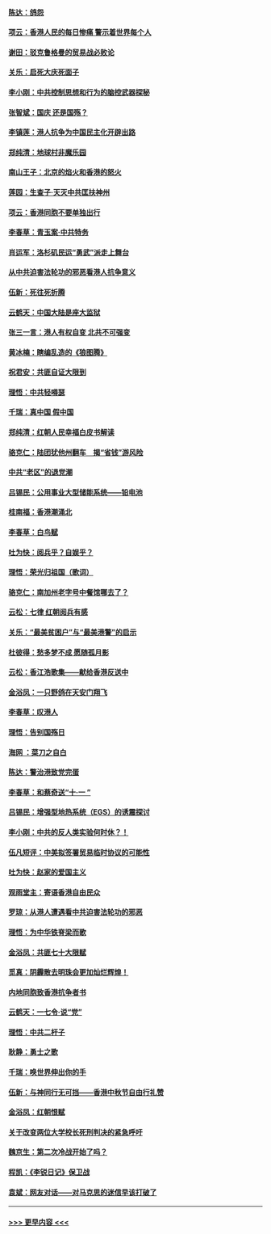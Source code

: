 #### [陈达：鸽怨](../pages/nsc993/n11561879.md?t=10021201) 
#### [项云：香港人民的每日惨痛  警示着世界每个人](../pages/nsc993/n11559273.md?t=10021201) 
#### [谢田：驳克鲁格曼的贸易战必败论](../pages/nsc993/n11555840.md?t=10021201) 
#### [关乐：启死大庆死面子](../pages/nsc993/n11556823.md?t=10021201) 
#### [李小刚：中共控制思想和行为的脑控武器探秘](../pages/nsc993/n11556776.md?t=10021201) 
#### [张智斌：国庆  还是国殇？](../pages/nsc993/n11556617.md?t=10021201) 
#### [李镇莲：港人抗争为中国民主化开辟出路](../pages/nsc993/n11556570.md?t=10021201) 
#### [郑纯清：地球村非魔乐园](../pages/nsc993/n11555415.md?t=10021201) 
#### [南山王子：北京的焰火和香港的怒火](../pages/nsc993/n11555318.md?t=10021201) 
#### [莲园：生查子·天灭中共匡扶神州](../pages/nsc993/n11555302.md?t=10021201) 
#### [项云：香港同胞不要单独出行](../pages/nsc993/n11555276.md?t=10021201) 
#### [李春草：青玉案‧中共特务](../pages/nsc993/n11552356.md?t=10021201) 
#### [肖运军：洛杉矶民运“勇武”派走上舞台](../pages/nsc993/n11551595.md?t=10021201) 
#### [从中共迫害法轮功的邪恶看港人抗争意义](../pages/nsc993/n11540858.md?t=10021201) 
#### [伍新：死往死折腾](../pages/nsc993/n11550174.md?t=10021201) 
#### [云鹤天：中国大陆是座大监狱](../pages/nsc993/n11550155.md?t=10021201) 
#### [张三一言：港人有权自变 北共不可强变](../pages/nsc993/n11550132.md?t=10021201) 
#### [黄冰楠：瞎编乱造的《狼图腾》](../pages/nsc993/n11550082.md?t=10021201) 
#### [祝君安：共匪自证大限到](../pages/nsc993/n11550041.md?t=10021201) 
#### [理悟：中共轻嘚瑟](../pages/nsc993/n11547978.md?t=10021201) 
#### [千瑞：真中国 假中国](../pages/nsc993/n11547865.md?t=10021201) 
#### [郑纯清：红朝人民幸福白皮书解读](../pages/nsc993/n11547499.md?t=10021201) 
#### [骆克仁：陆团犹他州翻车　揭“省钱”游风险](../pages/nsc993/n11546977.md?t=10021201) 
#### [中共“老区”的退党潮](../pages/nsc993/n11545995.md?t=10021201) 
#### [吕锡民：公用事业大型储能系统——铅电池](../pages/nsc993/n11545701.md?t=10021201) 
#### [桂南福：香港潮涌北](../pages/nsc993/n11545682.md?t=10021201) 
#### [李春草：白鸟赋](../pages/nsc993/n11545663.md?t=10021201) 
#### [吐为快：阅兵乎？自娱乎？](../pages/nsc993/n11545625.md?t=10021201) 
#### [理悟：荣光归祖国（歌词）](../pages/nsc993/n11545616.md?t=10021201) 
#### [骆克仁：南加州老字号中餐馆哪去了？](../pages/nsc993/n11545120.md?t=10021201) 
#### [云松：七律 红朝阅兵有感](../pages/nsc993/n11542394.md?t=10021201) 
#### [关乐：“最美贫困户”与“最美港警”的启示](../pages/nsc993/n11542252.md?t=10021201) 
#### [杜彼得：愁多梦不成 愿随孤月影](../pages/nsc993/n11540296.md?t=10021201) 
#### [云松：香江浩歌集——献给香港反送中](../pages/nsc993/n11540149.md?t=10021201) 
#### [金浴凤：一只野鸽在天安门翔飞](../pages/nsc993/n11540280.md?t=10021201) 
#### [李春草：叹港人](../pages/nsc993/n11540119.md?t=10021201) 
#### [理悟：告别国殇日](../pages/nsc993/n11539610.md?t=10021201) 
#### [海网 ：菜刀之自白](../pages/nsc993/n11539597.md?t=10021201) 
#### [陈达：警治港致党完蛋](../pages/nsc993/n11538127.md?t=10021201) 
#### [李春草：和蔡奇送“十·一 ”](../pages/nsc993/n11537810.md?t=10021201) 
#### [吕锡民：增强型地热系统（EGS）的诱震探讨](../pages/nsc993/n11537765.md?t=10021201) 
#### [李小刚：中共的反人类实验何时休？！](../pages/nsc993/n11537669.md?t=10021201) 
#### [伍凡短评：中美拟签署贸易临时协议的可能性](../pages/nsc993/n11536773.md?t=10021201) 
#### [吐为快：赵家的爱国主义](../pages/nsc993/n11536750.md?t=10021201) 
#### [观雨堂主：寄语香港自由民众](../pages/nsc993/n11536735.md?t=10021201) 
#### [罗琼：从港人遭遇看中共迫害法轮功的邪恶](../pages/nsc993/n11507862.md?t=10021201) 
#### [理悟：为中华铁脊梁而歌](../pages/nsc993/n11534458.md?t=10021201) 
#### [金浴凤：共匪七十大限赋](../pages/nsc993/n11534434.md?t=10021201) 
#### [觅真：阴霾散去明珠会更加灿烂辉煌！](../pages/nsc993/n11531858.md?t=10021201) 
#### [内地同胞致香港抗争者书](../pages/nsc993/n11531645.md?t=10021201) 
#### [云鹤天：一七令‧说“党”](../pages/nsc993/n11529099.md?t=10021201) 
#### [理悟：中共二杆子](../pages/nsc993/n11529046.md?t=10021201) 
#### [耿静：勇士之歌](../pages/nsc993/n11527562.md?t=10021201) 
#### [千瑞：唤世界伸出你的手](../pages/nsc993/n11526942.md?t=10021201) 
#### [伍新：与神同行无可挡——香港中秋节自由行礼赞](../pages/nsc993/n11526801.md?t=10021201) 
#### [金浴凤：红朝恨赋](../pages/nsc993/n11524312.md?t=10021201) 
#### [关于改变两位大学校长死刑判决的紧急呼吁](../pages/nsc993/n11524103.md?t=10021201) 
#### [魏京生：第二次冷战开始了吗？](../pages/nsc993/n11524023.md?t=10021201) 
#### [程凯：《李锐日记》保卫战](../pages/nsc993/n11522922.md?t=10021201) 
#### [袁斌：网友对话——对马克思的迷信早该打破了](../pages/nsc993/n11522561.md?t=10021201) 

----
#### [ >>> 更早内容 <<< ](../indexes/nsc993-earlier.md)
